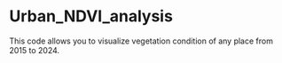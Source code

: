 # Urban_NDVI_analysis
This code allows you to visualize vegetation condition of any place from 2015 to 2024.
